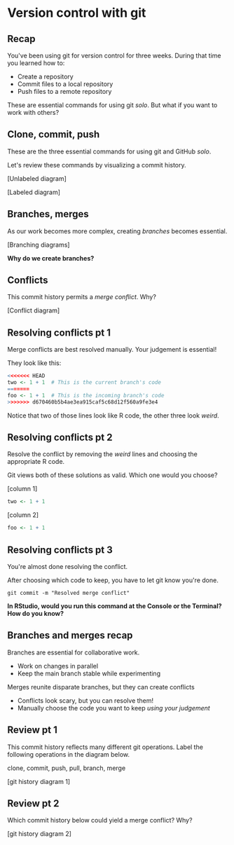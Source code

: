 # Version control with git

## Recap

You've been using git for version control for three weeks. During that time you learned how to:

* Create a repository
* Commit files to a local repository
* Push files to a remote repository

These are essential commands for using git *solo*. But what if you want to work with others?

## Clone, commit, push

These are the three essential commands for using git and GitHub *solo*.

Let's review these commands by visualizing a commit history.

[Unlabeled diagram]

[Labeled diagram]

## Branches, merges

As our work becomes more complex, creating _branches_ becomes essential.

[Branching diagrams]

**Why do we create branches?**

## Conflicts

This commit history permits a *merge conflict*. Why?

[Conflict diagram]

## Resolving conflicts pt 1

Merge conflicts are best resolved manually. Your judgement is essential!

They look like this:

```r
<<<<<<< HEAD
two <- 1 + 1  # This is the current branch's code
=======
foo <- 1 + 1  # This is the incoming branch's code
>>>>>>> d670460b5b4ae3ea915caf5c68d12f560a9fe3e4
```

Notice that two of those lines look like R code, the other three look *weird*.

## Resolving conflicts pt 2

Resolve the conflict by removing the *weird* lines and choosing the appropriate R code.

Git views both of these solutions as valid. Which one would you choose?

[column 1]

```r
two <- 1 + 1
```

[column 2]

```r
foo <- 1 + 1
```

## Resolving conflicts pt 3

You're almost done resolving the conflict.

After choosing which code to keep, you have to let git know you're done.

`git commit -m "Resolved merge conflict"`

**In RStudio, would you run this command at the Console or the Terminal? How do you know?**

## Branches and merges recap

Branches are essential for collaborative work.

* Work on changes in parallel
* Keep the main branch stable while experimenting

Merges reunite disparate branches, but they can create conflicts

* Conflicts look scary, but you can resolve them!
* Manually choose the code you want to keep *using your judgement*

## Review pt 1

This commit history reflects many different git operations. Label the following operations in the diagram below.

clone, commit, push, pull, branch, merge

[git history diagram 1]

## Review pt 2

Which commit history below could yield a merge conflict? Why?

[git history diagram 2]

















